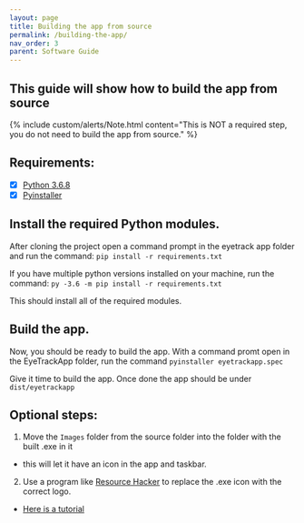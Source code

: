 ```yaml
---
layout: page
title: Building the app from source
permalink: /building-the-app/
nav_order: 3
parent: Software Guide
---
```


## This guide will show how to build the app from source

{% include custom/alerts/Note.html content="This is NOT a required step, you do not need to build the app from source." %}

## Requirements:

- [x] [Python 3.6.8](https://www.python.org/downloads/release/python-368/)
- [x] [Pyinstaller](https://pyinstaller.org/en/stable/installation.html)

## Install the required Python modules.

After cloning the project open a command prompt in the eyetrack app folder and run the command: `pip install -r requirements.txt`

If you have multiple python versions installed on your machine, run the command: `py -3.6 -m pip install -r requirements.txt`
 
This should install all of the required modules.

## Build the app.

Now, you should be ready to build the app.
With a command promt open in the EyeTrackApp folder, run the command `pyinstaller eyetrackapp.spec`

Give it time to build the app. Once done the app should be under `dist/eyetrackapp`

## Optional steps:

1. Move the `Images` folder from the source folder into the folder with the built .exe in it
- this will let it have an icon in the app and taskbar.

2. Use a program like [Resource Hacker](http://www.angusj.com/resourcehacker/) to replace the .exe icon with the correct logo.
- [Here is a tutorial](https://www.howtogeek.com/75983/stupid-geek-tricks-how-to-modify-the-icon-of-an-.exe-file/)